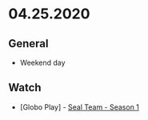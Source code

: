 # 04.25.2020

## General

- Weekend day

## Watch

- \[Globo Play\] - [Seal Team - Season 1](https://www.themoviedb.org/tv/71789-seal-team/season/1)

